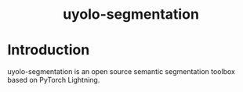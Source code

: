 # <div align="center">uyolo-segmentation</div>
# Introduction
uyolo-segmentation is an open source semantic segmentation toolbox based on PyTorch Lightning.
